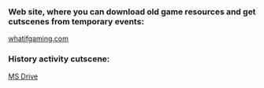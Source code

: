 ### Web site, where you can download old game resources and get cutscenes from temporary events:
[whatifgaming.com](https://whatifgaming.com/?s=How+to+manually+update+to+Genshin+Impact)

### History activity cutscene:
[MS Drive](https://skylandstudio.sharepoint.com/:f:/s/game-assets/En-0IV7_9UVEqQyJM_n-rRQB3Hy-B2McObA3BkdWH89xAg)
